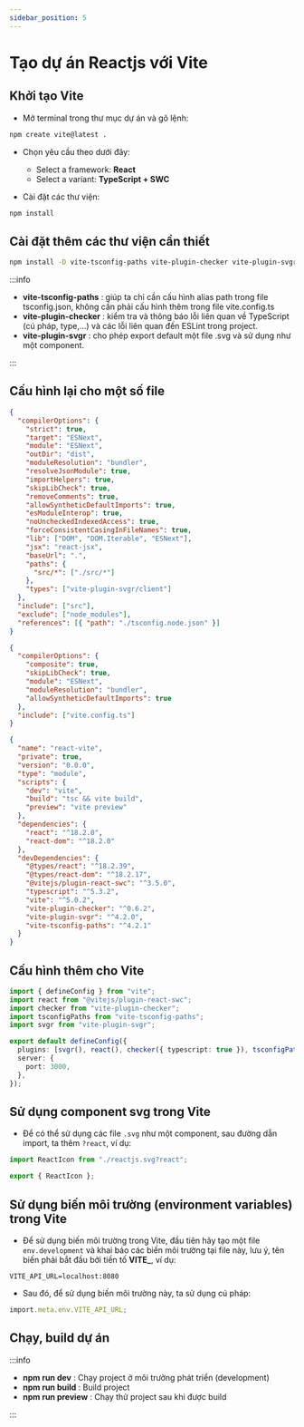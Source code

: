 ```yaml
---
sidebar_position: 5
---
```


# Tạo dự án Reactjs với Vite

## Khởi tạo Vite

- Mở terminal trong thư mục dự án và gõ lệnh:

```bash
npm create vite@latest .
```

- Chọn yêu cầu theo dưới đây:

  - Select a framework: **React**
  - Select a variant: **TypeScript + SWC**

- Cài đặt các thư viện:

```bash
npm install
```

## Cài đặt thêm các thư viện cần thiết

```bash
npm install -D vite-tsconfig-paths vite-plugin-checker vite-plugin-svgr
```

:::info

- **vite-tsconfig-paths** : giúp ta chỉ cần cấu hình alias path trong file tsconfig.json, không cần phải cấu hình thêm trong file vite.config.ts
- **vite-plugin-checker** : kiểm tra và thông báo lỗi liên quan về TypeScript (cú pháp, type,...) và các lỗi liên quan đến ESLint trong project.
- **vite-plugin-svgr** : cho phép export default một file .svg và sử dụng như một component.

:::

## Cấu hình lại cho một số file

```json
{
  "compilerOptions": {
    "strict": true,
    "target": "ESNext",
    "module": "ESNext",
    "outDir": "dist",
    "moduleResolution": "bundler",
    "resolveJsonModule": true,
    "importHelpers": true,
    "skipLibCheck": true,
    "removeComments": true,
    "allowSyntheticDefaultImports": true,
    "esModuleInterop": true,
    "noUncheckedIndexedAccess": true,
    "forceConsistentCasingInFileNames": true,
    "lib": ["DOM", "DOM.Iterable", "ESNext"],
    "jsx": "react-jsx",
    "baseUrl": ".",
    "paths": {
      "src/*": ["./src/*"]
    },
    "types": ["vite-plugin-svgr/client"]
  },
  "include": ["src"],
  "exclude": ["node_modules"],
  "references": [{ "path": "./tsconfig.node.json" }]
}
```

```json
{
  "compilerOptions": {
    "composite": true,
    "skipLibCheck": true,
    "module": "ESNext",
    "moduleResolution": "bundler",
    "allowSyntheticDefaultImports": true
  },
  "include": ["vite.config.ts"]
}
```

```json
{
  "name": "react-vite",
  "private": true,
  "version": "0.0.0",
  "type": "module",
  "scripts": {
    "dev": "vite",
    "build": "tsc && vite build",
    "preview": "vite preview"
  },
  "dependencies": {
    "react": "^18.2.0",
    "react-dom": "^18.2.0"
  },
  "devDependencies": {
    "@types/react": "^18.2.39",
    "@types/react-dom": "^18.2.17",
    "@vitejs/plugin-react-swc": "^3.5.0",
    "typescript": "^5.3.2",
    "vite": "^5.0.2",
    "vite-plugin-checker": "^0.6.2",
    "vite-plugin-svgr": "^4.2.0",
    "vite-tsconfig-paths": "^4.2.1"
  }
}
```

## Cấu hình thêm cho Vite

```ts
import { defineConfig } from "vite";
import react from "@vitejs/plugin-react-swc";
import checker from "vite-plugin-checker";
import tsconfigPaths from "vite-tsconfig-paths";
import svgr from "vite-plugin-svgr";

export default defineConfig({
  plugins: [svgr(), react(), checker({ typescript: true }), tsconfigPaths()],
  server: {
    port: 3000,
  },
});
```

## Sử dụng component svg trong Vite

- Để có thể sử dụng các file `.svg` như một component, sau đường dẫn import, ta thêm `?react`, ví dụ:

```ts
import ReactIcon from "./reactjs.svg?react";

export { ReactIcon };
```

## Sử dụng biến môi trường (environment variables) trong Vite

- Để sử dụng biến môi trường trong Vite, đầu tiên hãy tạo một file `env.development` và khai báo các biến môi trường tại file này, lưu ý, tên biến phải bắt đầu bởi tiền tố **VITE\_**, ví dụ:

```env
VITE_API_URL=localhost:8080
```

- Sau đó, để sử dụng biến môi trường này, ta sử dụng cú pháp:

```ts
import.meta.env.VITE_API_URL;
```

## Chạy, build dự án

:::info

- **npm run dev** : Chạy project ở môi trường phát triển (development)
- **npm run build** : Build project
- **npm run preview** : Chạy thử project sau khi được build

:::
